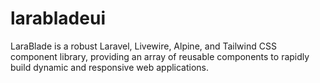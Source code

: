 # larabladeui
 LaraBlade is a robust Laravel, Livewire, Alpine, and Tailwind CSS component library, providing an array of reusable components to rapidly build dynamic and responsive web applications.
